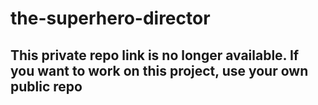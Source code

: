 # the-superhero-director

## This private repo link is no longer available. If you want to work on this project, use your own public repo
